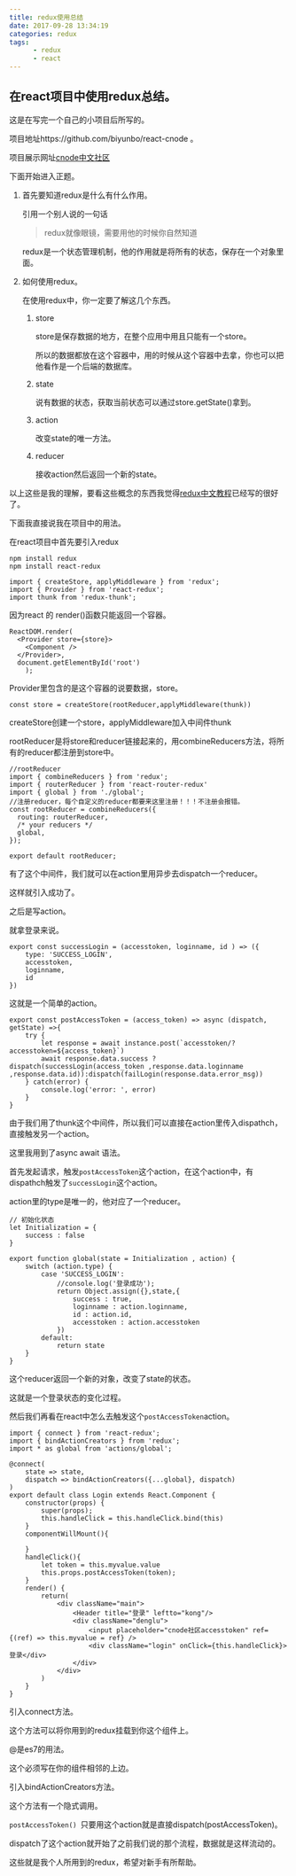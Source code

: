 ```yaml
---
title: redux使用总结
date: 2017-09-28 13:34:19
categories: redux
tags: 
      - redux
      - react
---
```


## 在react项目中使用redux总结。

这是在写完一个自己的小项目后所写的。

项目地址https://github.com/biyunbo/react-cnode 。

项目展示网址[cnode中文社区](http://byb224.top)

下面开始进入正题。

1. 首先要知道redux是什么有什么作用。

   引用一个别人说的一句话

   > redux就像眼镜，需要用他的时候你自然知道

   redux是一个状态管理机制，他的作用就是将所有的状态，保存在一个对象里面。

2. 如何使用redux。

   在使用redux中，你一定要了解这几个东西。

   1. store

      store是保存数据的地方，在整个应用中用且只能有一个store。

      所以的数据都放在这个容器中，用的时候从这个容器中去拿，你也可以把他看作是一个后端的数据库。

   2. state

      说有数据的状态，获取当前状态可以通过store.getState()拿到。

   3. action

      改变state的唯一方法。

   4. reducer

      接收action然后返回一个新的state。

以上这些是我的理解，要看这些概念的东西我觉得[redux中文教程](http://www.redux.org.cn/)已经写的很好了。

下面我直接说我在项目中的用法。

在react项目中首先要引入redux

```
npm install redux
npm install react-redux
```



```
import { createStore, applyMiddleware } from 'redux';
import { Provider } from 'react-redux';
import thunk from 'redux-thunk';
```

因为react 的 render()函数只能返回一个容器。

```
ReactDOM.render(
  <Provider store={store}>
  	<Component />
  </Provider>,
  document.getElementById('root')
    );
```

Provider里包含的是这个容器的说要数据，store。

```
const store = createStore(rootReducer,applyMiddleware(thunk))
```

createStore创建一个store，applyMiddleware加入中间件thunk

rootReducer是将store和reducer链接起来的，用combineReducers方法，将所有的reducer都注册到store中。

```
//rootReducer
import { combineReducers } from 'redux';
import { routerReducer } from 'react-router-redux'
import { global } from './global';
//注册reducer，每个自定义的reducer都要来这里注册！！！不注册会报错。
const rootReducer = combineReducers({
  routing: routerReducer,
  /* your reducers */
  global,
});

export default rootReducer;

```



有了这个中间件，我们就可以在action里用异步去dispatch一个reducer。

这样就引入成功了。

之后是写action。

就拿登录来说。

```
export const successLogin = (accesstoken, loginname, id ) => ({
	type: 'SUCCESS_LOGIN',
	accesstoken,
	loginname,
	id
})
```

这就是一个简单的action。

```
export const postAccessToken = (access_token) => async (dispatch, getState) =>{
	try {
		let response = await instance.post(`accesstoken/?accesstoken=${access_token}`)
		await response.data.success ? dispatch(successLogin(access_token ,response.data.loginname ,response.data.id)):dispatch(failLogin(response.data.error_msg))
	} catch(error) {
		console.log('error: ', error)
	}
}
```

由于我们用了thunk这个中间件，所以我们可以直接在action里传入dispathch，直接触发另一个action。

这里我用到了async  await  语法。

首先发起请求，触发`postAccessToken`这个action，在这个action中，有dispathch触发了`successLogin`这个action。

action里的type是唯一的，他对应了一个reducer。

```
// 初始化状态
let Initialization = {
    success : false
}

export function global(state = Initialization , action) {
	switch (action.type) {
		case 'SUCCESS_LOGIN':
			//console.log('登录成功');
			return Object.assign({},state,{
				success : true,
				loginname : action.loginname,
				id : action.id,
				accesstoken : action.accesstoken
			})
		default:
			return state
	}
}
```

这个reducer返回一个新的对象，改变了state的状态。

这就是一个登录状态的变化过程。

然后我们再看在react中怎么去触发这个`postAccessToken`action。

```
import { connect } from 'react-redux';
import { bindActionCreators } from 'redux';
import * as global from 'actions/global';

@connect(
    state => state,
    dispatch => bindActionCreators({...global}, dispatch)
)
export default class Login extends React.Component {
	constructor(props) {
		super(props);
		this.handleClick = this.handleClick.bind(this)
	}
	componentWillMount(){

	}
	handleClick(){
		let token = this.myvalue.value
		this.props.postAccessToken(token);
	}
	render() {
		return(
			<div className="main">
				<Header title="登录" leftto="kong"/>
				<div className="denglu">
					<input placeholder="cnode社区accesstoken" ref={(ref) => this.myvalue = ref} />
					<div className="login" onClick={this.handleClick}>登录</div>
				</div>
			</div>
		)
	}
}
```

引入connect方法。

这个方法可以将你用到的redux挂载到你这个组件上。

@是es7的用法。

这个必须写在你的组件相邻的上边。

引入bindActionCreators方法。

这个方法有一个隐式调用。

`postAccessToken() `只要用这个action就是直接dispatch(postAccessToken)。

dispatch了这个action就开始了之前我们说的那个流程，数据就是这样流动的。







这些就是我个人所用到的redux，希望对新手有所帮助。